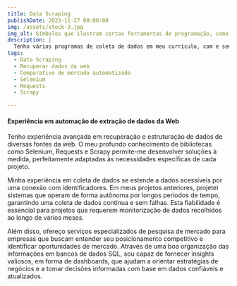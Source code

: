 ```yaml
---
title: Data Scraping
publishDate: 2023-11-27 00:00:00
img: /assets/stock-3.jpg
img_alt: Símbolos que ilustram certas ferramentas de programação, como SQL e APIs.
description: |
  Tenho vários programas de coleta de dados em meu currículo, com e sem login.
tags:
  - Data Scraping
  - Recuperar dados da web
  - Comparativo de mercado automatizado
  - Selenium
  - Requests
  - Scrapy

---
```

#### Experiência em automação de extração de dados da Web

Tenho experiência avançada em recuperação e estruturação de dados de diversas fontes da web. O meu profundo conhecimento de bibliotecas como Selenium, Requests e Scrapy permite-me desenvolver soluções à medida, perfeitamente adaptadas às necessidades específicas de cada projeto.

Minha experiência em coleta de dados se estende a dados acessíveis por uma conexão com identificadores. Em meus projetos anteriores, projetei sistemas que operam de forma autônoma por longos períodos de tempo, garantindo uma coleta de dados contínua e sem falhas. Esta fiabilidade é essencial para projetos que requerem monitorização de dados recolhidos ao longo de vários meses.

Além disso, ofereço serviços especializados de pesquisa de mercado para empresas que buscam entender seu posicionamento competitivo e identificar oportunidades de mercado. Através de uma boa organização das informações em bancos de dados SQL, sou capaz de fornecer insights valiosos, em forma de dashboards, que ajudam a orientar estratégias de negócios e a tomar decisões informadas com base em dados confiáveis ​​e atualizados.